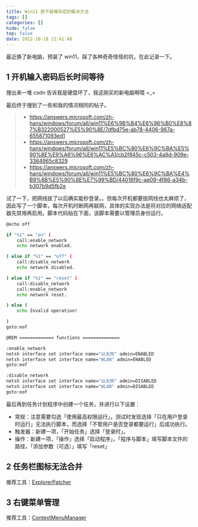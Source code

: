 ```yaml
---
title: Win11 若干疑难杂症的解决方法
tags: []
categories: []
hide: false
top: false
date: 2022-10-18 21:41:48
---
```


最近换了新电脑，预装了 win11，踩了各种奇奇怪怪的坑，在此记录一下。

## 1 开机输入密码后长时间等待

搜出来一堆 csdn 告诉我是硬盘坏了，我这刚买的新电脑啊喂 =_=

最后终于搜到了一些和我的情况相同的帖子。

> - https://answers.microsoft.com/zh-hans/windows/forum/all/win11%E6%9B%B4%E6%96%B0%E8%87%B322000527%E5%90%8E/7dfbd75e-ab78-4406-967a-655871093ed1
> - https://answers.microsoft.com/zh-hans/windows/forum/all/win11%E5%BC%80%E6%9C%BA%E5%90%8E%E9%A6%96%E6%AC%A1/cb2f845c-c503-4a9d-909e-3364965c8329
> - https://answers.microsoft.com/zh-hans/windows/forum/all/win11%E5%BC%80%E6%9C%BA%E4%B9%8B%E5%90%8E%E7%99%BD/44016f9c-ae09-4f86-a34b-b307b9d5fb2e

试了一下，把网线拔了以后确实能秒登录。。但每次开机都要拔网线也太麻烦了，因此写了一个脚本，每次开机时断网再联网，具体的实现办法是将对应的网络适配器先禁用再启用。脚本代码贴在下面，该脚本需要以管理员身份运行。

```bash
@echo off

if "%1" == "on" (
    call:enable_network
    echo network enabled.

) else if "%1" == "off" (
    call:disable_network
    echo network disabled.

) else if "%1" == "reset" (
    call:disable_network
    call:enable_network
    echo network reset.

) else (
    echo Invalid operation!

)
goto:eof

@REM ============= functions ==============

:enable_network
netsh interface set interface name="以太网" admin=ENABLED
netsh interface set interface name="WLAN" admin=ENABLED
goto:eof

:disable_network
netsh interface set interface name="以太网" admin=DISABLED
netsh interface set interface name="WLAN" admin=DISABLED
goto:eof

```

最后再到任务计划程序中创建一个任务，并进行以下设置：

- 常规：注意需要勾选「使用最高权限运行」。测试时发现选择「只在用户登录时运行」无法执行脚本，而选择「不管用户是否登录都要运行」后成功执行。
- 触发器：新建一项，「开始任务」选择「登录时」。
- 操作：新建一项，「操作」选择「启动程序」，「程序与脚本」填写脚本文件的路径，「添加参数（可选）」填写「reset」

<!--More-->

## 2 任务栏图标无法合并

推荐工具：[ExplorerPatcher](https://github.com/valinet/ExplorerPatcher)

## 3 右键菜单管理

推荐工具：[ContextMenuManager](https://github.com/BluePointLilac/ContextMenuManager)
